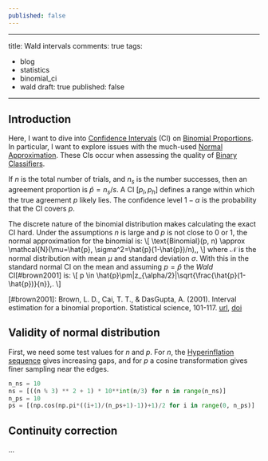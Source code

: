 ```yaml
---
published: false
---
```

---
title: Wald intervals
comments: true
tags:
  - blog
  - statistics
  - binomial_ci
  - wald
draft: true
published: false
---

## Introduction

Here, I want to dive into [Confidence Intervals](https://en.wikipedia.org/wiki/Confidence_interval) (CI) on [Binomial Proportions](https://en.wikipedia.org/wiki/Binomial_proportion_confidence_interva). In particular, I want to explore issues with the much-used [Normal Approximation](https://en.wikipedia.org/wiki/Binomial_distribution#Normal_approximation). These CIs occur when assessing the quality of [Binary Classifiers](https://en.wikipedia.org/wiki/Binary_classification).

If $n$ is the total number of trials, and $n_s$ is the number successes, then an agreement proportion is $\hat{p}=n_s/s$. A CI $[p_l, p_h]$ defines a range within which the true agreement $p$ likely lies. The confidence level $1-\alpha$ is the probability that the CI covers $p$. 

The discrete nature of the binomial distribution makes calculating the exact CI hard. 
Under the assumptions $n$ is large and $p$ is not close to 0 or 1, the normal approximation for the binomial is:
\\[
\text{Binomial}(p, n) \approx \mathcal{N}(\mu=\hat{p}, \sigma^2=\hat{p}(1-\hat{p})/n)\,,
\\]
where $\mathcal{N}$ is the normal distribution with mean $\mu$ and standard deviation $\sigma$.
With this in the standard normal CI on the mean and assuming $p=\hat{p}$ the _Wald_ CI[#brown2001] is:
\\[
p \in \hat{p}\pm|z_{\alpha/2}|\sqrt{\frac{\hat{p}(1-\hat{p})}{n}}\,.
\\]

[#brown2001]: Brown, L. D., Cai, T. T., & DasGupta, A. (2001). Interval estimation for a binomial proportion. Statistical science, 101-117. [url](https://projecteuclid.org/journals/statistical-science/volume-16/issue-2/Interval-Estimation-for-a-Binomial-Proportion/10.1214/ss/1009213286.full), [doi](https://doi.org/10.1214/ss/1009213286)

## Validity of normal distribution

First, we need some test values for $n$ and $p$. For $n$, the [Hyperinflation sequence](https://oeis.org/A051109) gives increasing gaps, and for $p$ a cosine transformation gives finer sampling near the edges.

```python
n_ns = 10
ns = [((n % 3) ** 2 + 1) * 10**int(n/3) for n in range(n_ns)] 
n_ps = 10
ps = [(np.cos(np.pi*((i+1)/(n_ps+1)-1))+1)/2 for i in range(0, n_ps)]
```

## Continuity correction

...
